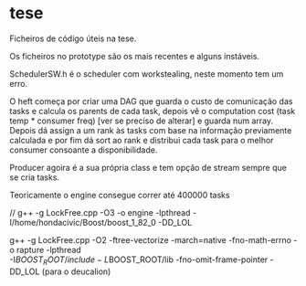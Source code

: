 # tese

Ficheiros de código úteis na tese.

Os ficheiros no prototype são os mais recentes e alguns instáveis.

SchedulerSW.h é o scheduler com workstealing, neste momento tem um erro.

O heft começa por criar uma DAG que guarda o custo de comunicação das tasks e calcula os parents de cada task, depois vê o computation cost (task temp * consumer freq) [ver se preciso de alterar] e guarda num array. Depois dá assign a um rank às tasks com base na informação previamente calculada e por fim dá sort ao rank e distribui cada task para o melhor consumer consoante a disponibilidade.

Producer agoira é a sua própria class e tem opção de stream sempre que se cria tasks.

Teoricamente o engine consegue correr até 400000 tasks

// g++ -g LockFree.cpp -O3 -o engine -lpthread -I/home/hondacivic/Boost/boost_1_82_0 -DD_LOL

g++ -g LockFree.cpp -O2 -ftree-vectorize -march=native -fno-math-errno -o rapture -lpthread \
  -I$BOOST_ROOT/include -L$BOOST_ROOT/lib -fno-omit-frame-pointer -DD_LOL (para o deucalion)


